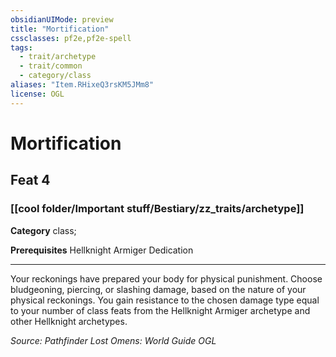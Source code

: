 ```yaml
---
obsidianUIMode: preview
title: "Mortification"
cssclasses: pf2e,pf2e-spell
tags:
  - trait/archetype
  - trait/common
  - category/class
aliases: "Item.RHixeQ3rsKM5JMm8"
license: OGL
---
```

# Mortification
## Feat 4
### [[cool folder/Important stuff/Bestiary/zz_traits/archetype]]

**Category** class; 



**Prerequisites** Hellknight Armiger Dedication
* * *
Your reckonings have prepared your body for physical punishment. Choose bludgeoning, piercing, or slashing damage, based on the nature of your physical reckonings. You gain resistance to the chosen damage type equal to your number of class feats from the Hellknight Armiger archetype and other Hellknight archetypes.

*Source: Pathfinder Lost Omens: World Guide*
*OGL*